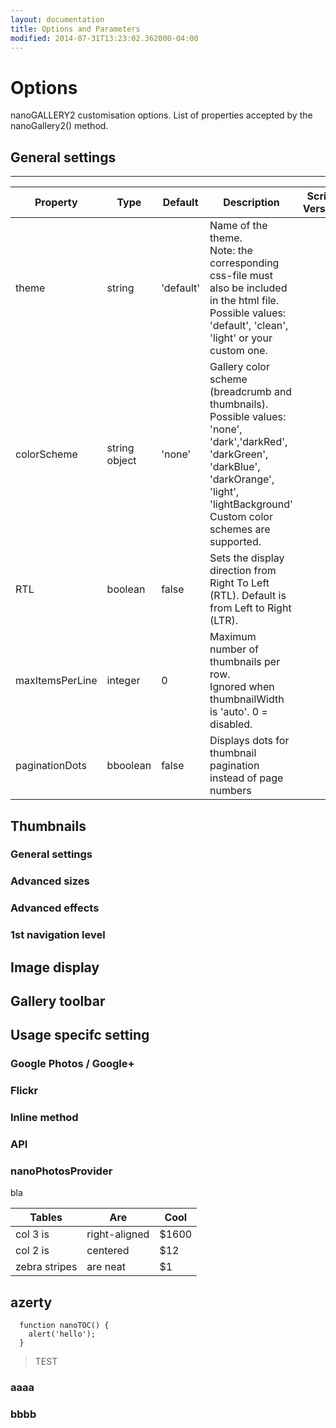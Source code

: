 ```yaml
---
layout: documentation
title: Options and Parameters
modified: 2014-07-31T13:23:02.362000-04:00
---
```


# Options

nanoGALLERY2 customisation options. List of properties accepted by the nanoGallery2() method.

## General settings

-----

| Property | Type | Default | Description | Script<br>Version |
| ----- | ----- | ----- | ----- | ----- |
| theme | string | 'default' |Name of the theme.<br>Note: the corresponding css-file must also be included in the html file.<br>Possible values: 'default', 'clean', 'light' or your custom one. ||
| colorScheme | string<br>object | 'none' | Gallery color scheme (breadcrumb and thumbnails).<br>Possible values: 'none', 'dark','darkRed', 'darkGreen', 'darkBlue', 'darkOrange', 'light', 'lightBackground'<br>Custom color schemes are supported. ||
| RTL | boolean | false | Sets the display direction from Right To Left (RTL). Default is from Left to Right (LTR). ||
| maxItemsPerLine	| integer |	0	| Maximum number of thumbnails per row.<br> Ignored when thumbnailWidth is 'auto'. 0 = disabled.||
| paginationDots | bboolean | false | Displays dots for thumbnail pagination instead of page numbers ||

## Thumbnails

### General settings


### Advanced sizes


### Advanced effects


### 1st navigation level

## Image display

## Gallery toolbar

## Usage specifc setting


### Google Photos / Google+

### Flickr

### Inline method

### API

### nanoPhotosProvider




bla

| Tables        | Are           | Cool  |
| ------------- | ------------- | ----- |
| col 3 is      | right-aligned | $1600 |
| col 2 is      | centered      |   $12 |
| zebra stripes | are neat      |    $1 |

## azerty

```
  function nanoTOC() {
    alert('hello');
  }
```

> TEST


### aaaa

### bbbb

